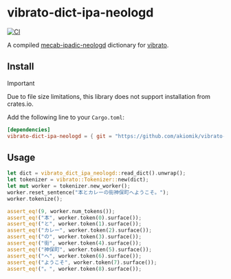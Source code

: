 # vibrato-dict-ipa-neologd

[![CI](https://github.com/akiomik/vibrato-dict-ipa-neologd/actions/workflows/ci.yml/badge.svg)](https://github.com/akiomik/vibrato-dict-ipa-neologd/actions/workflows/ci.yml)

A compiled [mecab-ipadic-neologd](https://github.com/neologd/mecab-ipadic-neologd) dictionary for [vibrato](https://github.com/daac-tools/vibrato).

## Install

> [!IMPORTANT]
> Due to file size limitations, this library does not support installation from crates.io.

Add the following line to your `Cargo.toml`:

```toml
[dependencies]
vibrato-dict-ipa-neologd = { git = "https://github.com/akiomik/vibrato-dict-ipa-neologd" }
```

## Usage

```rust
let dict = vibrato_dict_ipa_neologd::read_dict().unwrap();
let tokenizer = vibrato::Tokenizer::new(dict);
let mut worker = tokenizer.new_worker();
worker.reset_sentence("本とカレーの街神保町へようこそ。");
worker.tokenize();

assert_eq!(9, worker.num_tokens());
assert_eq!("本", worker.token(0).surface());
assert_eq!("と", worker.token(1).surface());
assert_eq!("カレー", worker.token(2).surface());
assert_eq!("の", worker.token(3).surface());
assert_eq!("街", worker.token(4).surface());
assert_eq!("神保町", worker.token(5).surface());
assert_eq!("へ", worker.token(6).surface());
assert_eq!("ようこそ", worker.token(7).surface());
assert_eq!("。", worker.token(8).surface());
```
